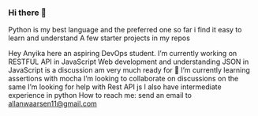 ### Hi there 👋

Python is my best language and the preferred one so far i find it easy to learn and understand
A few starter projects in my repos


Hey Anyika here an aspiring DevOps student. I’m currently working on RESTFUL API in JavaScript
Web development and understanding JSON in JavaScript is a discussion am very much ready for
🌱 I’m currently learning assertions with mocha
 I’m looking to collaborate on discussions on the same
I’m looking for help with Rest API js
 I also have intermediate experience in python
How to reach me: send an email to allanwaarsen11@gmail.com
